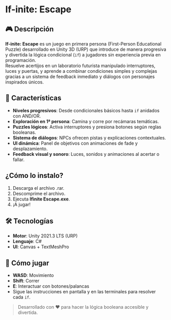 # If-inite: Escape

## 🎮 Descripción

**If-inite: Escape** es un juego en primera persona (First-Person Educational Puzzle) desarrollado en Unity 3D (URP) que introduce de manera progresiva y divertida la lógica condicional (`if`) a jugadores sin experiencia previa en programación.  
Resuelve acertijos en un laboratorio futurista manipulado interruptores, luces y puertas, y aprende a combinar condiciones simples y complejas gracias a un sistema de feedback inmediato y diálogos con personajes inspirados únicos.

## 🚀 Características

- **Niveles progresivos**: Desde condicionales básicos hasta `if` anidados con AND/OR.
- **Exploración en 1ª persona**: Camina y corre por recámaras temáticas.
- **Puzzles lógicos**: Activa interruptores y presiona botones según reglas booleanas.
- **Sistema de diálogos**: NPCs ofrecen pistas y explicaciones contextuales.
- **UI dinámica**: Panel de objetivos con animaciones de fade y desplazamiento.
- **Feedback visual y sonoro**: Luces, sonidos y animaciones al acertar o fallar.

## ¿Cómo lo instalo?
1. Descarga el archivo .rar.
2. Descomprime el archivo.
3. Ejecuta **Ifinite Escape.exe**.
4. ¡A jugar!

## 🛠 Tecnologías

- **Motor**: Unity 2021.3 LTS (URP)  
- **Lenguaje**: C#  
- **UI**: Canvas + TextMeshPro 

## 🎯 Cómo jugar

- **WASD**: Movimiento  
- **Shift**: Correr  
- **E**: Interactuar con botones/palancas  
- Sigue las instrucciones en pantalla y en las terminales para resolver cada `if`.

> Desarrollado con ❤️ para hacer la lógica booleana accesible y divertida.
